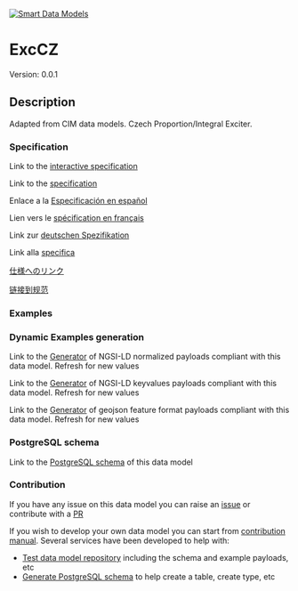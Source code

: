 [![Smart Data Models](https://smartdatamodels.org/wp-content/uploads/2022/01/SmartDataModels_logo.png "Logo")](https://smartdatamodels.org)
# ExcCZ
Version: 0.0.1

## Description 

Adapted from CIM data models. Czech Proportion/Integral Exciter.
### Specification

Link to the [interactive specification](https://swagger.lab.fiware.org/?url=https://smart-data-models.github.io/dataModel.EnergyCIM/ExcCZ/swagger.yaml)

Link to the [specification](https://github.com/smart-data-models/dataModel.EnergyCIM/blob/master/ExcCZ/doc/spec.md)

Enlace a la [Especificación en español](https://github.com/smart-data-models/dataModel.EnergyCIM/blob/master/ExcCZ/doc/spec_ES.md)

Lien vers le [spécification en français](https://github.com/smart-data-models/dataModel.EnergyCIM/blob/master/ExcCZ/doc/spec_FR.md)

Link zur [deutschen Spezifikation](https://github.com/smart-data-models/dataModel.EnergyCIM/blob/master/ExcCZ/doc/spec_DE.md)

Link alla [specifica](https://github.com/smart-data-models/dataModel.EnergyCIM/blob/master/ExcCZ/doc/spec_IT.md)

[仕様へのリンク](https://github.com/smart-data-models/dataModel.EnergyCIM/blob/master/ExcCZ/doc/spec_JA.md)

[链接到规范](https://github.com/smart-data-models/dataModel.EnergyCIM/blob/master/ExcCZ/doc/spec_ZH.md)
### Examples
### Dynamic Examples generation

Link to the [Generator](https://smartdatamodels.org/extra/ngsi-ld_generator.php?schemaUrl=https://raw.githubusercontent.com/smart-data-models/dataModel.EnergyCIM/master/ExcCZ/schema.json&email=info@smartdatamodels.org) of NGSI-LD normalized payloads compliant with this data model. Refresh for new values

Link to the [Generator](https://smartdatamodels.org/extra/ngsi-ld_generator_keyvalues.php?schemaUrl=https://raw.githubusercontent.com/smart-data-models/dataModel.EnergyCIM/master/ExcCZ/schema.json&email=info@smartdatamodels.org) of NGSI-LD keyvalues payloads compliant with this data model. Refresh for new values

Link to the [Generator](https://smartdatamodels.org/extra/geojson_features_generator.php?schemaUrl=https://raw.githubusercontent.com/smart-data-models/dataModel.EnergyCIM/master/ExcCZ/schema.json&email=info@smartdatamodels.org) of geojson feature format payloads compliant with this data model. Refresh for new values
### PostgreSQL schema

Link to the [PostgreSQL schema](https://smart-data-models.github.io/dataModel.EnergyCIM/ExcCZ/schema.sql) of this data model
### Contribution

 If you have any issue on this data model you can raise an [issue](https://github.com/smart-data-models/dataModel.EnergyCIM/issues)  or contribute with a [PR](https://github.com/smart-data-models/dataModel.EnergyCIM/pulls)

 If you wish to develop your own data model you can start from [contribution manual](https://bit.ly/contribution_manual). Several services have been developed to help with: 
 - [Test data model repository](https://smartdatamodels.org/index.php/data-models-contribution-api/) including the schema and example payloads, etc
 - [Generate PostgreSQL schema](https://smartdatamodels.org/index.php/sql-service/) to help create a table, create type, etc